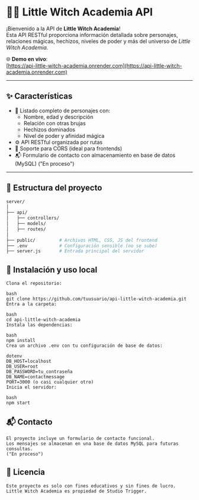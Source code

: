 # 🧙‍♀️ Little Witch Academia API

¡Bienvenido a la API de **Little Witch Academia**!  
Esta API RESTful proporciona información detallada sobre personajes, relaciones mágicas, hechizos, niveles de poder y más del universo de _Little Witch Academia_.

🌐 **Demo en vivo**:  
[https://api-little-witch-academia.onrender.com](https://api-little-witch-academia.onrender.com)

---

## ✨ Características

-   📜 Listado completo de personajes con:
    -   Nombre, edad y descripción
    -   Relación con otras brujas
    -   Hechizos dominados
    -   Nivel de poder y afinidad mágica
-   ⚙️ API RESTful organizada por rutas
-   🔄 Soporte para CORS (ideal para frontends)
-   📬 Formulario de contacto con almacenamiento en base de datos (MySQL) ("En proceso")

---

## 📂 Estructura del proyecto

```bash
server/
│
├── api/
│   ├── controllers/
│   ├── models/
│   ├── routes/
│
├── public/         # Archivos HTML, CSS, JS del frontend
├── .env            # Configuración sensible (no se sube)
├── server.js       # Entrada principal del servidor

```

## 🚀 Instalación y uso local

```
Clona el repositorio:

bash
git clone https://github.com/tuusuario/api-little-witch-academia.git
Entra a la carpeta:

bash
cd api-little-witch-academia
Instala las dependencias:

bash
npm install
Crea un archivo .env con tu configuración de base de datos:

dotenv
DB_HOST=localhost
DB_USER=root
DB_PASSWORD=tu_contraseña
DB_NAME=contactmessage
PORT=3000 (o casi cualquier otro)
Inicia el servidor:

bash
npm start
```

## 📬 Contacto

```
El proyecto incluye un formulario de contacto funcional.
Los mensajes se almacenan en una base de datos MySQL para futuras consultas.
("En proceso")
```

## 📖 Licencia

```
Este proyecto es solo con fines educativos y sin fines de lucro.
Little Witch Academia es propiedad de Studio Trigger.

```
